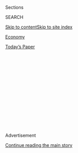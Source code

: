 <div id="app">

<div>

<div>

<div>

<div class="NYTAppHideMasthead css-1q2w90k e1suatyy0">

<div class="section css-ui9rw0 e1suatyy2">

<div class="css-eph4ug er09x8g0">

<div class="css-6n7j50">

</div>

<span class="css-1dv1kvn">Sections</span>

<div class="css-10488qs">

<span class="css-1dv1kvn">SEARCH</span>

</div>

[Skip to content](#site-content)[Skip to site
index](#site-index)

</div>

<div id="masthead-section-label" class="css-1wr3we4 eaxe0e00">

[Economy](https://www.nytimes.com/section/business/economy)

</div>

<div class="css-10698na e1huz5gh0">

</div>

</div>

<div id="masthead-bar-one" class="section hasLinks css-15hmgas e1csuq9d3">

<div class="css-uqyvli e1csuq9d0">

</div>

<div class="css-1uqjmks e1csuq9d1">

</div>

<div class="css-9e9ivx">

[](https://myaccount.nytimes.com/auth/login?response_type=cookie&client_id=vi)

</div>

<div class="css-1bvtpon e1csuq9d2">

[Today’s
Paper](https://www.nytimes.com/section/todayspaper)

</div>

</div>

</div>

</div>

<div data-aria-hidden="false">

<div id="site-content" data-role="main">

<div>

<div class="css-1aor85t" style="opacity:0.000000001;z-index:-1;visibility:hidden">

<div class="css-1hqnpie">

<div class="css-epjblv">

<span class="css-17xtcya">[Economy](/section/business/economy)</span><span class="css-x15j1o">|</span><span class="css-fwqvlz">U.S.
Imposes Sanctions on 11 Chinese Companies Over Human
Rights</span>

</div>

<div class="css-k008qs">

<div class="css-1iwv8en">

<span class="css-18z7m18"></span>

<div>

</div>

</div>

<span class="css-1n6z4y">https://nyti.ms/3hnYmV9</span>

<div class="css-1705lsu">

<div class="css-4xjgmj">

<div class="css-4skfbu" data-role="toolbar" data-aria-label="Social Media Share buttons, Save button, and Comments Panel with current comment count" data-testid="share-tools">

  - 
  - 
  - 
  - 
    
    <div class="css-6n7j50">
    
    </div>

  - 

</div>

</div>

</div>

</div>

</div>

</div>

<div id="NYT_TOP_BANNER_REGION" class="css-13pd83m">

</div>

<div id="top-wrapper" class="css-1sy8kpn">

<div id="top-slug" class="css-l9onyx">

Advertisement

</div>

[Continue reading the main
story](#after-top)

<div class="ad top-wrapper" style="text-align:center;height:100%;display:block;min-height:250px">

<div id="top" class="place-ad" data-position="top" data-size-key="top">

</div>

</div>

<div id="after-top">

</div>

</div>

<div>

<div id="sponsor-wrapper" class="css-1hyfx7x">

<div id="sponsor-slug" class="css-19vbshk">

Supported by

</div>

[Continue reading the main
story](#after-sponsor)

<div id="sponsor" class="ad sponsor-wrapper" style="text-align:center;height:100%;display:block">

</div>

<div id="after-sponsor">

</div>

</div>

<div class="css-186x18t">

</div>

<div class="css-1vkm6nb ehdk2mb0">

# U.S. Imposes Sanctions on 11 Chinese Companies Over Human Rights

</div>

The move, which affects suppliers to major international brands such as
Apple, Ralph Lauren and Tommy Hilfiger, could force companies to sever
some ties to China.

<div class="css-79elbk" data-testid="photoviewer-wrapper">

<div class="css-z3e15g" data-testid="photoviewer-wrapper-hidden">

</div>

<div class="css-1a48zt4 ehw59r15" data-testid="photoviewer-children">

![<span class="css-16f3y1r e13ogyst0" data-aria-hidden="true">One of the
companies sanctioned on Monday, Nanchang O-Film Tech, has said that it
manufactured selfie cameras for some models of the
iPhone.</span><span class="css-cnj6d5 e1z0qqy90" itemprop="copyrightHolder"><span class="css-1ly73wi e1tej78p0">Credit...</span><span><span>Ted
Shaffrey/Associated
Press</span></span></span>](https://static01.nyt.com/images/2020/07/20/business/20dc-china-trade-01/merlin_173817375_1eaad563-5d05-4776-b32e-c6081beed404-articleLarge.jpg?quality=75&auto=webp&disable=upscale)

</div>

</div>

<div class="css-18e8msd">

<div class="css-vp77d3 epjyd6m0">

<div class="css-hus3qt ey68jwv0" data-aria-hidden="true">

[![Ana
Swanson](https://static01.nyt.com/images/2018/12/10/multimedia/author-ana-swanson/author-ana-swanson-thumbLarge.png
"Ana Swanson")](https://www.nytimes.com/by/ana-swanson)

</div>

<div class="css-1baulvz">

By [<span class="css-1baulvz last-byline" itemprop="name">Ana
Swanson</span>](https://www.nytimes.com/by/ana-swanson)

</div>

</div>

  - 
    
    <div class="css-ld3wwf e16638kd2">
    
    Published July 20, 2020Updated July 22,
    2020
    
    </div>

  - 
    
    <div class="css-4xjgmj">
    
    <div class="css-pvvomx" data-role="toolbar" data-aria-label="Social Media Share buttons, Save button, and Comments Panel with current comment count" data-testid="share-tools">
    
      - 
      - 
      - 
      - 
        
        <div class="css-6n7j50">
        
        </div>
    
      - 
    
    </div>
    
    </div>

</div>

<div class="css-mdjrty">

[阅读简体中文版](https://cn.nytimes.com/business/20200721/china-sanctions-uighurs-labor/ "Read in Simplified Chinese")[閱讀繁體中文版](https://cn.nytimes.com/business/20200721/china-sanctions-uighurs-labor/zh- "Read in Traditional Chinese")

</div>

</div>

<div class="section meteredContent css-1r7ky0e" name="articleBody" itemprop="articleBody">

<div class="css-1fanzo5 StoryBodyCompanionColumn">

<div class="css-53u6y8">

WASHINGTON — The Trump administration on Monday barred 11 new Chinese
companies from purchasing American technology and products without a
special license, saying the firms were complicit in human rights
violations in China’s campaign targeting Muslim minorities in the
Xinjiang region.

</div>

</div>

<div>

</div>

<div class="css-1fanzo5 StoryBodyCompanionColumn">

<div class="css-53u6y8">

The list of sanctioned companies includes current and former suppliers
to major international brands such as Apple, Ralph Lauren, Google, HP,
Tommy Hilfiger, Hugo Boss and Muji, according to [a
report](https://www.aspi.org.au/report/uyghurs-sale) by the Australian
Strategic Policy Institute, a think tank established by the Australian
government. The group cited the websites of the sanctioned Chinese
companies, which mentioned their financial relationships with major
American brands.

The administration’s announcement could precipitate more efforts by
prominent clothing and technology brands to sever ties with opaque
supply chains that touch on Xinjiang, a major source of cotton,
textiles, petrochemicals and other goods that feed into Chinese
factories.

</div>

</div>

<div class="css-1fanzo5 StoryBodyCompanionColumn">

<div class="css-53u6y8">

Human rights groups and journalists have documented a [campaign of mass
detentions](https://www.nytimes.com/interactive/2019/11/16/world/asia/china-xinjiang-documents.html)
carried out by the Chinese government in Xinjiang, in which one million
or more members of Muslim and other minority groups have been placed
into large internment camps intended to increase their loyalty to the
Communist Party. Some of these detainees are [forced to work in
factories](https://www.nytimes.com/2018/12/16/world/asia/xinjiang-china-forced-labor-camps-uighurs.html)
in or near the camps, often processing Xinjiang’s abundant cotton crop
into various textiles that may then be funneled into international
supply chains.

A [Times video
investigation](https://www.nytimes.com/2020/07/19/world/asia/china-mask-forced-labor.html)
identified Chinese companies using a contentious labor program for
Muslim Uighurs to satisfy demand for face masks and other personal
protective equipment, some of which ended up in the United States and
other countries.

Nine of the companies that the Trump administration cited on Monday,
including Changji Esquel Textile Co. Ltd., Nanchang O-Film Tech and
Hetian Taida Apparel Co. Ltd., were added to the so-called entity list
for their use of forced labor, the Commerce Department said. Two other
companies, Xinjiang Silk Road BGI and Beijing Liuhe BGI, were added for
conducting genetic analyses that were used to further the repression of
Uighurs and other Muslim minorities in Xinjiang, according to the
[announcement](https://www.commerce.gov/news/press-releases/2020/07/commerce-department-adds-eleven-chinese-entities-implicated-human).

The blacklist only prevents U.S. companies from selling components or
technologies to Chinese companies without a license, not from purchasing
products. In practice, however, major international brands are unlikely
to continue doing business with any firm named on a government list for
forced labor or other abuses in Xinjiang.

“Beijing actively promotes the reprehensible practice of forced labor
and abusive DNA collection and analysis schemes to repress its
citizens,” Wilbur Ross, the secretary of commerce, said in a
statement. “This action will ensure that our goods and technologies are
not used in the Chinese Communist Party’s despicable offensive against
defenseless Muslim minority populations.”

</div>

</div>

<div class="css-1fanzo5 StoryBodyCompanionColumn">

<div class="css-53u6y8">

The move comes amid [rising
tensions](https://www.nytimes.com/2020/07/14/world/asia/cold-war-china-us.html)
between the United States and China, and less than two weeks after the
administration [imposed
sanctions](https://www.nytimes.com/2020/07/09/world/asia/trump-china-sanctions-uighurs.html)
on multiple Chinese officials for aiding in human rights abuses.

Mr. Trump held off on sanctions over China’s treatment of its Uighur
minority for much of 2018 and 2019 [in the interest of closing a trade
deal](https://www.nytimes.com/2019/05/04/world/asia/trump-china-uighurs-trade-deal.html)
with China, which he [signed in
January](https://www.nytimes.com/2020/01/15/business/economy/china-trade-deal.html).
Since then, the Trump administration has become more critical of China,
blaming it for not doing enough to contain the coronavirus and [rebuking
a new security
law](https://www.nytimes.com/2020/05/29/us/politics/trump-hong-kong-china-WHO.html)
that increases Beijing’s control over Hong Kong.

The announcement on Monday is the latest step in the administration’s
campaign to bar Chinese companies from buying products from American
companies. The United States had previously placed 37 companies on its
entity list for violations related to Xinjiang. The Trump administration
has also sanctioned a variety of Chinese technology companies, including
[Huawei](https://www.nytimes.com/2020/05/15/business/economy/commerce-department-huawei.html),
for national security threats.

One of the companies sanctioned on Monday, Nanchang O-Film Tech, has
said that it manufactured selfie cameras for some models of the iPhone,
as well as other camera and touch screen components for Huawei, Lenovo
and Samsung.

In December 2017, Tim Cook, Apple’s chief executive, visited O-Film’s
Guangzhou factory, posting a picture of himself on the Chinese social
media platform Weibo, according to the report from the Australian
Strategic Policy Institute.

</div>

</div>

<div class="css-79elbk" data-testid="photoviewer-wrapper">

<div class="css-z3e15g" data-testid="photoviewer-wrapper-hidden">

</div>

<div class="css-1a48zt4 ehw59r15" data-testid="photoviewer-children">

![<span class="css-16f3y1r e13ogyst0" data-aria-hidden="true">Tim Cook,
Apple’s chief executive, at a conference in Wuzhen, China, in December
2017. He also visited an O-Film factory in Guangzhou that
month.</span><span class="css-cnj6d5 e1z0qqy90" itemprop="copyrightHolder"><span class="css-1ly73wi e1tej78p0">Credit...</span><span>Aly
Song/Reuters</span></span>](https://static01.nyt.com/images/2020/07/20/business/20dc-china-trade-02/merlin_130790091_6f3b2823-8046-41f4-837d-d883ffa8026d-articleLarge.jpg?quality=75&auto=webp&disable=upscale)

</div>

</div>

<div class="css-1fanzo5 StoryBodyCompanionColumn">

<div class="css-53u6y8">

“Getting a closer look at the remarkable, precision work that goes into
manufacturing the selfie cameras for iPhone 8 and iPhone X at O-Film,”
the post read. According to a O-Film news release that has since been
deleted, Mr. Cook praised the company’s “human approach towards
employees” and said the workers seemed to be living “happily,” according
to the ASPI report.

</div>

</div>

<div class="css-1fanzo5 StoryBodyCompanionColumn">

<div class="css-53u6y8">

Before that visit, 700 Uighurs were transferred from Xinjiang to work at
an O-Film factory in Nanchang, Jiangxi Province, a move that was
expected to “gradually alter their ideology” and increase their
“gratitude toward the Party and contribute to stability,” the ASPI
report said, citing a Xinjiang newspaper.

It remains unclear whether the government in Xinjiang ultimately
supplied more workers to O-Film. Apple did not immediately respond to a
request for comment. O-Film could not immediately be reached for
comment.

Another company on the list, Hefei Bitland Information Technology Co,
has said on its website that its cooperative partners include Google,
HP, Haier, iFlytek and Lenovo. Another listed company, Changji Esquel
Textile Co. Ltd, also appears to have ties to major international
brands, working with Ralph Lauren, Tommy Hilfiger, Hugo Boss and Muji,
according to the Chinese company’s website.

PVH, which owns the Tommy Hilfiger brand, Ralph Lauren, Hugo Boss and a
representative for Muji in the United States, where the brand is
restructuring, did not immediately return requests for comment on
Monday.

[The Wall Street Journal
reported](https://www.wsj.com/articles/western-companies-get-tangled-in-chinas-muslim-clampdown-11558017472)
in May 2019 that Esquel had set up three spinning mills in Xinjiang, and
that the company had taken in at least 34 Uighur workers offered by
Chinese officials. In a
[statement](https://www.esquel.com/news/esquel-opposes-use-forced-labor)
this April, Esquel denied that it had ever used forced labor and called
the statements “completely false and deeply upsetting.”

In a letter to Mr. Ross on Monday, Esquel again said it did not and
would never use forced labor, and asked to be removed from the list.

“Where is the evidence that Esquel has ever, in its 25 years of
operations in Xinjiang, used forced labor?” wrote John Cheh, the chief
executive of Esquel Group. “No agency of any government nor any
nongovernmental organization has presented such evidence, because it
does not exist. In the lead up to including our Changji mill on the
entity list, no one from the Commerce Department spoke with anyone at
Esquel or we would have gladly provided them with the facts and answered
any questions at that time.”

</div>

</div>

<div class="css-1fanzo5 StoryBodyCompanionColumn">

<div class="css-53u6y8">

The companies on the entity list also include KTK Group, which supplies
components for high-speed trains, and Hetian Haolin Hair Accessories Co.
Ltd. On July 1, U.S. Customs and Border Protection seized a shipment of
13 tons of hair products manufactured by Lop County Meixin Hair Product
Co. Ltd. that it suspected were made with human hair originating in
Xinjiang.

</div>

</div>

<div>

</div>

</div>

<div>

</div>

<div>

</div>

<div>

</div>

<div>

<div id="bottom-wrapper" class="css-1ede5it">

<div id="bottom-slug" class="css-l9onyx">

Advertisement

</div>

[Continue reading the main
story](#after-bottom)

<div id="bottom" class="ad bottom-wrapper" style="text-align:center;height:100%;display:block;min-height:90px">

</div>

<div id="after-bottom">

</div>

</div>

</div>

</div>

</div>

## Site Index

<div>

</div>

## Site Information Navigation

  - [© <span>2020</span> <span>The New York Times
    Company</span>](https://help.nytimes.com/hc/en-us/articles/115014792127-Copyright-notice)

<!-- end list -->

  - [NYTCo](https://www.nytco.com/)
  - [Contact
    Us](https://help.nytimes.com/hc/en-us/articles/115015385887-Contact-Us)
  - [Work with us](https://www.nytco.com/careers/)
  - [Advertise](https://nytmediakit.com/)
  - [T Brand Studio](http://www.tbrandstudio.com/)
  - [Your Ad
    Choices](https://www.nytimes.com/privacy/cookie-policy#how-do-i-manage-trackers)
  - [Privacy](https://www.nytimes.com/privacy)
  - [Terms of
    Service](https://help.nytimes.com/hc/en-us/articles/115014893428-Terms-of-service)
  - [Terms of
    Sale](https://help.nytimes.com/hc/en-us/articles/115014893968-Terms-of-sale)
  - [Site
    Map](https://spiderbites.nytimes.com)
  - [Help](https://help.nytimes.com/hc/en-us)
  - [Subscriptions](https://www.nytimes.com/subscription?campaignId=37WXW)

</div>

</div>

</div>

</div>
